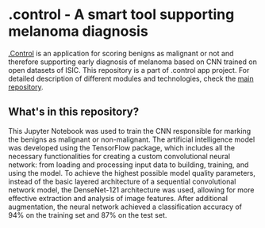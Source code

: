 # .control - A smart tool supporting melanoma diagnosis
[.Control](https://github.com/julia-cieszko/.control/tree/master) is an application for scoring benigns as malignant or not and therefore supporting early diagnosis of melanoma based on CNN trained on open datasets of ISIC.
This repository is a part of .control app project. For detailed description of different modules and technologies, check the [main repository](https://github.com/julia-cieszko/.control/tree/master).

## What's in this repository?
This Jupyter Notebook was used to train the CNN responsible for marking the benigns as malignant or non-malignant. The artificial intelligence model was developed using the TensorFlow package, which includes all the necessary functionalities for creating a custom convolutional neural network: from loading and processing input data to building, training, and using the model. To achieve the highest possible model quality parameters, instead of the basic layered architecture of a sequential convolutional network model, the DenseNet-121 architecture was used, allowing for more effective extraction and analysis of image features. After additional augmentation, the neural network achieved a classification accuracy of 94% on the training set and 87% on the test set.
